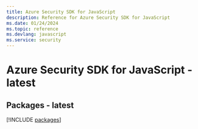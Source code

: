 ```yaml
---
title: Azure Security SDK for JavaScript
description: Reference for Azure Security SDK for JavaScript
ms.date: 01/24/2024
ms.topic: reference
ms.devlang: javascript
ms.service: security
---
```

# Azure Security SDK for JavaScript - latest
## Packages - latest
[!INCLUDE [packages](security-index.md)]